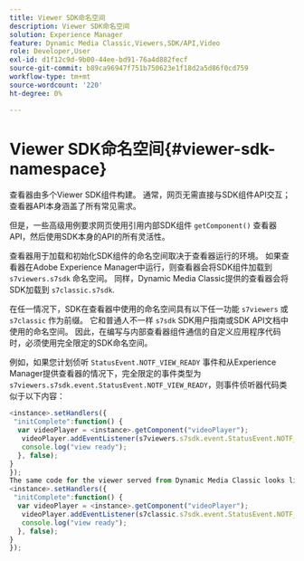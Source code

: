 ```yaml
---
title: Viewer SDK命名空间
description: Viewer SDK命名空间
solution: Experience Manager
feature: Dynamic Media Classic,Viewers,SDK/API,Video
role: Developer,User
exl-id: d1f12c9d-9b00-44ee-bd91-76a4d882fecf
source-git-commit: b89ca96947f751b750623e1f18d2a5d86f0cd759
workflow-type: tm+mt
source-wordcount: '220'
ht-degree: 0%

---
```


# Viewer SDK命名空间{#viewer-sdk-namespace}

查看器由多个Viewer SDK组件构建。 通常，网页无需直接与SDK组件API交互；查看器API本身涵盖了所有常见需求。

但是，一些高级用例要求网页使用引用内部SDK组件 `getComponent()` 查看器API，然后使用SDK本身的API的所有灵活性。

查看器用于加载和初始化SDK组件的命名空间取决于查看器运行的环境。 如果查看器在Adobe Experience Manager中运行，则查看器会将SDK组件加载到 `s7viewers.s7sdk` 命名空间。 同样，Dynamic Media Classic提供的查看器会将SDK加载到 `s7classic.s7sdk`.

在任一情况下，SDK在查看器中使用的命名空间具有以下任一功能 `s7viewers` 或 `s7classic` 作为前缀。 它和普通人不一样 `s7sdk` SDK用户指南或SDK API文档中使用的命名空间。 因此，在编写与内部查看器组件通信的自定义应用程序代码时，必须使用完全限定的SDK命名空间。

例如，如果您计划侦听 `StatusEvent.NOTF_VIEW_READY` 事件和从Experience Manager提供查看器的情况下，完全限定的事件类型为 `s7viewers.s7sdk.event.StatusEvent.NOTF_VIEW_READY`，则事件侦听器代码类似于以下内容：

```javascript {.line-numbers}
<instance>.setHandlers({ 
 "initComplete":function() { 
  var videoPlayer = <instance>.getComponent("videoPlayer"); 
   videoPlayer.addEventListener(s7viewers.s7sdk.event.StatusEvent.NOTF_VIEW_READY, function(e) { 
   console.log("view ready"); 
  }, false); 
} 
}); 
The same code for the viewer served from Dynamic Media Classic looks like the following: 
<instance>.setHandlers({ 
 "initComplete":function() { 
  var videoPlayer = <instance>.getComponent("videoPlayer"); 
   videoPlayer.addEventListener(s7classic.s7sdk.event.StatusEvent.NOTF_VIEW_READY, function(e) { 
   console.log("view ready"); 
  }, false); 
} 
});
```
